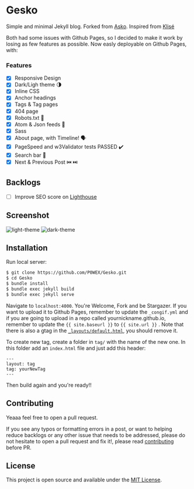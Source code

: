 # Gesko

Simple and minimal Jekyll blog. 
Forked from [Asko](https://github.com/manuelmazzuola/asko).
Inspired from [Klisé](https://github.com/piharpi/jekyll-klise)

Both had some issues with Github Pages, so I decided to make it work by losing as few features as possible.
Now easly deployable on Github Pages, with:

### Features

- [x] Responsive Design
- [x] Dark/Ligh theme 🌗
- [x] Inline CSS
- [x] Anchor headings
- [x] Tags & Tag pages 
- [x] 404 page 
- [x] Robots.txt 🤖
- [x] Atom & Json feeds 📡
- [x] Sass 
- [x] About page, with Timeline! 🗣️
- [x] PageSpeed and w3Validator tests PASSED ✔️
- [x] Search bar 🔎
- [x] Next & Previous Post ⏮️ ⏭️

## Backlogs

- [ ] Improve SEO score on [Lighthouse](lighthouse_test.png) 



## Screenshot

![light-theme](https://github.com/P0WEX/Gesko/blob/master/light-theme.jpg)
![dark-theme](https://github.com/P0WEX/Gesko/blob/master/dark-theme.jpg)

## Installation

Run local server:

```bash
$ git clone https://github.com/P0WEX/Gesko.git
$ cd Gesko
$ bundle install
$ bundle exec jekyll build
$ bundle exec jekyll serve
```

Navigate to `localhost:4000`. You're Welcome, Fork and be Stargazer.
If you want to upload it to Github Pages, remember to update the `_congif.yml` and if you are going to upload in a repo called yournickname.github.io, remember to update the `{{ site.baseurl }}` to `{{ site.url }}` .
Note that there is also a gtag in the [`_layouts/default.html`](https://github.com/P0WEX/Gesko/blob/6776e4afc384dc3d50ce2001715929c8e70a914c/_layouts/default.html#L9), you should remove it.

To create new tag, create a folder in `tag/` with the name of the new one. In this folder add an `index.html` file and just add this header:
```
---
layout: tag
tag: yourNewTag
---
```
Then build again and you're ready!!

## Contributing

Yeaaa feel free to open a pull request.


If you see any typos or formatting errors in a post, or want to helping reduce backlogs or any other issue that needs to be addressed, please do not hesitate to open a pull request and fix it!, please read [contributing](./CONTRIBUTING.md) before PR.

## License

This project is open source and available under the [MIT License](LICENSE.md).
